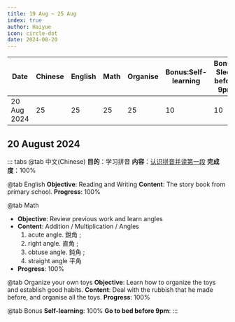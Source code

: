```yaml
---
title: 19 Aug ~ 25 Aug
index: true
author: Haiyue
icon: circle-dot
date: 2024-08-20
---
```



| Date | Chinese | English | Math | Organise | Bonus:Self-learning | Bonus: Sleep before 9pm | Total |
| -- | -- | -- | -- | -- | -- | -- | -- |
|20 Aug 2024 | 25 | 25 | 25 | 25 | 10 | 10 | 120 |


## 20 August 2024

::: tabs
@tab 中文(Chinese)
**目的**：学习拼音
**内容**：[认识拼音并读第一段](/chinese/story/WoodenMonkey.html)
**完成度**：100%

@tab English
**Objective**: Reading and Writing
**Content**: The story book from primary school.
**Progress**: 100%

@tab Math
* **Objective**: Review previous work and learn angles
* **Content**: Addition / Multiplication / Angles 
    1. acute angle. 銳角 ; 
    2. right angle. 直角 ; 
    3. obtuse angle. 鈍角 ; 
    4. straight angle 平角
* **Progress**: 100%

@tab Organize your own toys
**Objective**: Learn how to organize the toys and establish good habits.
**Content**: Deal with the rubbish that he made before, and organise all the toys.
**Progress**: 100%

@tab Bonus
**Self-learning**: 100%
**Go to bed before 9pm**: 
:::

